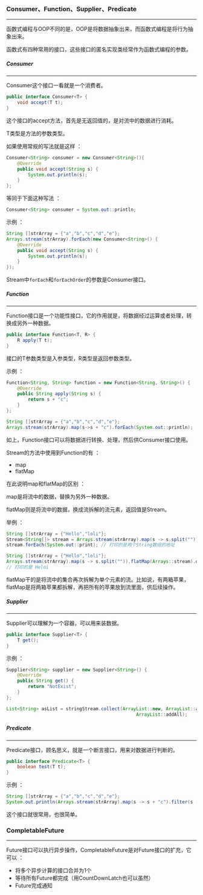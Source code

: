 ### Consumer、Function、Supplier、Predicate

---

函数式编程与OOP不同的是，OOP是将数据抽象出来，而函数式编程是将行为抽象出来。

函数式有四种常用的接口，这些接口的匿名实现类经常作为函数式编程的参数。

##### Consumer

---

Consumer这个接口一看就是一个消费者。

```java
public interface Consumer<T> {
    void accept(T t);
}
```

这个接口的accept方法，首先是无返回值的，是对流中的数据进行消耗。

T类型是方法的参数类型。

如果使用常规的写法就是这样 ：

```java
Consumer<String> consumer = new Consumer<String>(){
    @Override
    public void accept(String s) {
        System.out.println(s);
    }
};
```

等同于下面这种写法 ：

```java
Consumer<String> consumer = System.out::println;
```

示例 ：

```java
String []strArray = {"a","b","c","d","e"};
Arrays.stream(strArray).forEach(new Consumer<String>() {
    @Override
    public void accept(String s) {
        System.out.println(s);
    }
});
```

Stream中`forEach`和`forEachOrder`的参数是Consumer接口。



##### Function

---

Function接口是一个功能性接口，它的作用就是，将数据经过运算或者处理，转换成另外一种数据。

```java
public interface Function<T, R> {
    R apply(T t);    
}
```

接口的T参数类型是入参类型，R类型是返回参数类型。

示例 ：

```Java
Function<String, String> function = new Function<String, String>() {
    @Override
    public String apply(String s) {
        return s + "c";
    }
};
```

```java
String []strArray = {"a","b","c","d","e"};
Arrays.stream(strArray).map(s->s + "c").forEach(System.out::println);
```

如上，Function接口可以将数据进行转换、处理，然后供Consumer接口使用。

Stream的方法中使用到Function的有 ：

- map
- flatMap

在此说明map和flatMap的区别 ：

map是将流中的数据，替换为另外一种数据。

flatMap则是将流中的数据，换成流拆解的流元素，返回值是Stream。



举例 ：

```java
String []strArray = {"Hello","loli"};
Stream<String[]> stream = Arrays.stream(strArray).map(s -> s.split("")).distinct();
stream.forEach(System.out::print); // 打印的是两个String数组的地址
```

```java
String []strArray = {"Hello","loli"};
Arrays.stream(strArray).map(s -> s.split("")).flatMap(Arrays::stream).distinct().forEach(System.out::println);
// 打印的是 Heloi
```

flatMap干的是将流中的集合再次拆解为单个元素的流。比如说，有两箱苹果，flatMap是将两箱苹果都拆解，再把所有的苹果放到流里面，供后续操作。



##### Supplier

---

Supplier可以理解为一个容器，可以用来装数据。

```java
public interface Supplier<T> {
    T get();
}
```

示例 ：

```java
Supplier<String> supplier = new Supplier<String>() {
    @Override
    public String get() {
        return "NotExist";
    }
};
```

```java
List<String> asList = stringStream.collect(ArrayList::new, ArrayList::add,
                                                ArrayList::addAll);
```

##### Predicate

---

Predicate接口，顾名思义，就是一个断言接口，用来对数据进行判断的。

```java
public interface Predicate<T> {
    boolean test(T t);   
}
```

示例 ：

```java
String []strArray = {"a","b","c","d","e"};
System.out.println(Arrays.stream(strArray).map(s -> s + "c").filter(s -> s.contains("a")).findAny().orElse("NotExist"));
```

这个接口就很常用，也很简单。



### CompletableFuture

---

Future接口可以执行异步操作，CompletableFuture是对Future接口的扩充，它可以 ：

- 将多个异步计算的接口合并为1个
- 等待所有Future都完成（用CountDownLatch也可以虽然）
- Future完成通知

